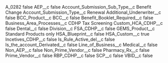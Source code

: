 <?xml version="1.0" encoding="UTF-8"?>
<CustomMetadata xmlns="http://soap.sforce.com/2006/04/metadata" xmlns:xsi="http://www.w3.org/2001/XMLSchema-instance" xmlns:xsd="http://www.w3.org/2001/XMLSchema">
    <label>A_0282</label>
    <protected>false</protected>
    <values>
        <field>AEP__c</field>
        <value xsi:type="xsd:boolean">false</value>
    </values>
    <values>
        <field>Account_Submission_Sub_Type__c</field>
        <value xsi:type="xsd:string">Benefit Change</value>
    </values>
    <values>
        <field>Account_Submission_Type__c</field>
        <value xsi:type="xsd:string">Renewal</value>
    </values>
    <values>
        <field>Additional_Underwriter__c</field>
        <value xsi:type="xsd:boolean">false</value>
    </values>
    <values>
        <field>BCC_Product__c</field>
        <value xsi:nil="true"/>
    </values>
    <values>
        <field>BCC__c</field>
        <value xsi:type="xsd:boolean">false</value>
    </values>
    <values>
        <field>Benefit_Booklet_Required__c</field>
        <value xsi:type="xsd:boolean">false</value>
    </values>
    <values>
        <field>Business_Area_Processes__c</field>
        <value xsi:type="xsd:string">CDHP Tax Screening</value>
    </values>
    <values>
        <field>Custom_HCA_CDHP__c</field>
        <value xsi:type="xsd:boolean">false</value>
    </values>
    <values>
        <field>Dental__c</field>
        <value xsi:type="xsd:boolean">false</value>
    </values>
    <values>
        <field>Division__c</field>
        <value xsi:nil="true"/>
    </values>
    <values>
        <field>FSA_CDHP__c</field>
        <value xsi:type="xsd:boolean">false</value>
    </values>
    <values>
        <field>GEMS_Product__c</field>
        <value xsi:type="xsd:string">Standard Products only</value>
    </values>
    <values>
        <field>HSA_Blueprint__c</field>
        <value xsi:type="xsd:boolean">false</value>
    </values>
    <values>
        <field>HSA_Custom__c</field>
        <value xsi:type="xsd:boolean">true</value>
    </values>
    <values>
        <field>Incetives_CDHP__c</field>
        <value xsi:type="xsd:boolean">false</value>
    </values>
    <values>
        <field>Is_Rule_Active_del__c</field>
        <value xsi:type="xsd:boolean">false</value>
    </values>
    <values>
        <field>Is_the_account_Derivated__c</field>
        <value xsi:type="xsd:boolean">false</value>
    </values>
    <values>
        <field>Line_of_Business__c</field>
        <value xsi:nil="true"/>
    </values>
    <values>
        <field>Medical__c</field>
        <value xsi:type="xsd:boolean">false</value>
    </values>
    <values>
        <field>Non_AEP__c</field>
        <value xsi:type="xsd:boolean">false</value>
    </values>
    <values>
        <field>Non_Prime_Vendor__c</field>
        <value xsi:type="xsd:boolean">false</value>
    </values>
    <values>
        <field>Pharmacy_Rx__c</field>
        <value xsi:type="xsd:boolean">false</value>
    </values>
    <values>
        <field>Prime_Vendor__c</field>
        <value xsi:type="xsd:boolean">false</value>
    </values>
    <values>
        <field>RBP_CDHP__c</field>
        <value xsi:type="xsd:boolean">false</value>
    </values>
    <values>
        <field>SCP__c</field>
        <value xsi:type="xsd:boolean">false</value>
    </values>
    <values>
        <field>VBID__c</field>
        <value xsi:type="xsd:boolean">false</value>
    </values>
</CustomMetadata>
